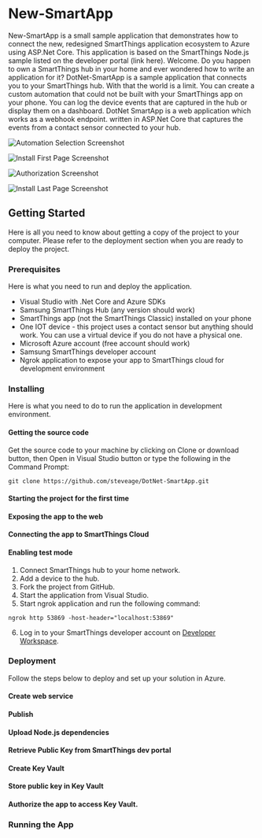 # New-SmartApp

New-SmartApp is a small sample application that demonstrates how to connect the new, redesigned SmartThings application ecosystem to Azure using ASP.Net Core.
This application is based on the SmartThings Node.js sample listed on the developer portal (link here).
Welcome. Do you happen to own a SmartThings hub in your home and ever wondered how to write an application for it? DotNet-SmartApp is a sample application that connects you to your SmartThings hub. With that the world is a limit. You can create a custom automation that could not be built with your SmartThings app on your phone. You can log the device events that are captured in the hub or display them on a dashboard.
DotNet SmartApp is a web application which works as a webhook endpoint. written in ASP.Net Core that captures the events from a contact sensor connected to your hub.

![Automation Selection Screenshot](Screenshots/Automation.jpg?raw=true "Automation Selection")

![Install First Page Screenshot](Screenshots/Install_First_Page.jpg?raw=true "First page of automation installation")

![Authorization Screenshot](Screenshots/Permissions.jpg?raw=true "Setting device permissions")

![Install Last Page Screenshot](Screenshots/Sensor_Selection.jpg?raw=true "Sensor selection")

## Getting Started

Here is all you need to know about getting a copy of the project to your computer. Please refer to the deployment section when you are ready to deploy the project.

### Prerequisites

Here is what you need to run and deploy the application.
* Visual Studio with .Net Core and Azure SDKs
* Samsung SmartThings Hub (any version should work)
* SmartThings app (not the SmartThings Classic) installed on your phone
* One IOT device - this project uses a contact sensor but anything should work. You can use a virtual device if you do not have a physical one.
* Microsoft Azure account (free account should work)
* Samsung SmartThings developer account
* Ngrok application to expose your app to SmartThings cloud for development environment

### Installing

Here is what you need to do to run the application in development environment.
#### Getting the source code
Get the source code to your machine by clicking on Clone or download button, then Open in Visual Studio button or type the following in the Command Prompt:
```
git clone https://github.com/steveage/DotNet-SmartApp.git
```
#### Starting the project for the first time

#### Exposing the app to the web

#### Connecting the app to SmartThings Cloud

#### Enabling test mode


1. Connect SmartThings hub to your home network.
2. Add a device to the hub.
3. Fork the project from GitHub.
4. Start the application from Visual Studio.
5. Start ngrok application and run the following command:
```
ngrok http 53869 -host-header="localhost:53869"
```
6. Log in to your SmartThings developer account on [Developer Workspace](https://devworkspace.developer.samsung.com/smartthingsconsole/iotweb/site/#/).

### Deployment
Follow the steps below to deploy and set up your solution in Azure.
#### Create web service
#### Publish
#### Upload Node.js dependencies
#### Retrieve Public Key from SmartThings dev portal
#### Create Key Vault
#### Store public key in Key Vault
#### Authorize the app to access Key Vault.

### Running the App
